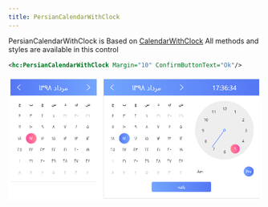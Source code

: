 ```yaml
---
title: PersianCalendarWithClock
---
```


PersianCalendarWithClock is Based on [CalendarWithClock](https://ghost1372.github.io/handycontrol/extend_controls/calendarWithClock/) All methods and styles are available in this control 

``` xml
<hc:PersianCalendarWithClock Margin="10" ConfirmButtonText="Ok"/>
```

![PersianCalendar](https://raw.githubusercontent.com/ghost1372/Resources/main/HandyControls/Docs/PersianCalendar.png)
